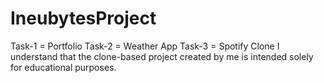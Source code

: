 # IneubytesProject
Task-1 = Portfolio
Task-2 = Weather App
Task-3 = Spotify Clone
I understand that the clone-based project created by me is intended solely for educational purposes.


